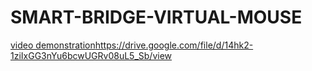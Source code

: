 # SMART-BRIDGE-VIRTUAL-MOUSE
[video demonstration](https://drive.google.com/file/d/14hk2-1ziIxGG3nYu6bcwUGRv08uL5_Sb/view)https://drive.google.com/file/d/14hk2-1ziIxGG3nYu6bcwUGRv08uL5_Sb/view
